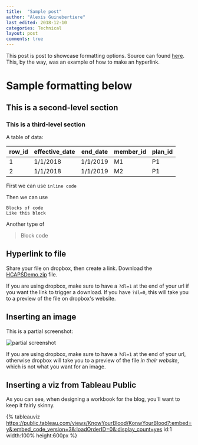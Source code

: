 ```yaml
---
title:  "Sample post"
author: "Alexis Guinebertiere"
last_edited: 2018-12-10
categories: Technical
layout: post
comments: true
---
```


This post is post to showcase formatting options. Source can found [here](https://raw.githubusercontent.com/tabmedblog/blog/master/_posts/2018-12-09-sample-post.md).
This, by the way, was an example of how to make an hyperlink.

# Sample formatting below

## This is a second-level section

### This is a third-level section

A table of data:

| row_id | effective_date | end_date | member_id | plan_id |
|--------|----------------|----------|-----------|---------|
| 1      | 1/1/2018       | 1/1/2019 | M1        | P1      |
| 2      | 1/1/2018       | 1/1/2019 | M2        | P1      |

First we can use `inline code`

Then we can use

	Blocks of code
	Like this block

Another type of

> Block code

## Hyperlink to file

Share your file on dropbox, then create a link. Download the [HCAPSDemo.zip](https://www.dropbox.com/s/euknrodj76i059z/HCAPS%20Demo.zip?dl=1) file.

If you are using dropbox, make sure to have a `?dl=1` at the end of your url if you want the link to trigger a download. If you have `?dl=0`, this will take you to a preview of the file on dropbox's website.

## Inserting an image

This is a partial screenshot:

![partial screenshot](https://www.dropbox.com/s/2382wbaf0x2at5d/Screen%20Shot%202018-12-11%20at%209.44.02%20AM.png?dl=1)

If you are using dropbox, make sure to have a `?dl=1` at the end of your url, otherwise dropbox will take you to a preview of the file *in their website*, which is not what you want for an image.

## Inserting a viz from Tableau Public

As you can see, when designing a workbook for the blog, you'll want to keep it fairly skinny.

{% tableauviz https://public.tableau.com/views/KnowYourBlood/KonwYourBlood?:embed=y&:embed_code_version=3&:loadOrderID=0&:display_count=yes id:1 width:100% height:600px %}


